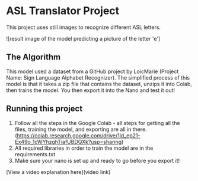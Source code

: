 # ASL Translator Project 

This project uses still images to recognize different ASL letters.

![result image of the model predicting a picture of the letter 'e']<blockquote class="imgur-embed-pub" lang="en" data-id="a/RHm7V3O" data-context="false" ><a href="//imgur.com/a/RHm7V3O"></a></blockquote><script async src="//s.imgur.com/min/embed.js" charset="utf-8"></script>
## The Algorithm

This model used a dataset from a GitHub project by LoicMarie (Project Name: Sign Language Alphabet Recognizer). The simplified process of this model is that it takes a zip file that contains the dataset, unzips it into Colab, then trains the model. You then export it into the Nano and test it out!

## Running this project

1. Follow all the steps in the Google Colab - all steps for getting all the files, training the model, and exporting are all in there. (https://colab.research.google.com/drive/1ld_ep21-Ex49o_1cWYhzghTiafUBDQXk?usp=sharing)
2. All required libraries in order to train the model are in the requirements.txt 
3. Make sure your nano is set up and ready to go before you export it!

[View a video explanation here](video link)
